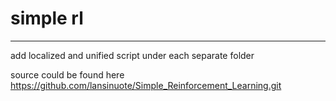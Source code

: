# simple rl 

---
add localized and unified script under each separate folder

source could be found here https://github.com/lansinuote/Simple_Reinforcement_Learning.git
